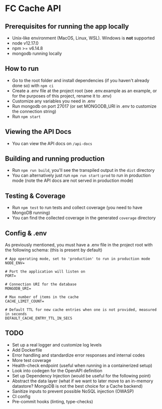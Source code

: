 # FC Cache API

## Prerequisites for running the app locally

- Unix-like environment (MacOS, Linux, WSL). Windows is **not** supported
- node v12.17.0
- npm >= v6.14.8
- mongodb running locally

## How to run

- Go to the root folder and install dependencies (if you haven't already done so) with `npm ci`
- Create a .env file at the project root (see .env.example as an example, or for the purposes of this project, rename it to .env)
- Customize any variables you need in .env
- Run mongodb on port 27017 (or set MONGODB_URI in .env to customize the connection string)
- Run `npm start`

## Viewing the API Docs

- You can view the API docs on `/api-docs`

## Building and running production

- Run `npm run build`, you'll see the transpiled output in the `dist` directory
- You can alternatively just run `npm run start:prod` to run in production mode (note the API docs are not served in production mode)

## Testing & Coverage

- Run `npm test` to run tests and collect coverage (you need to have MongoDB running)
- You can find the collected coverage in the generated `coverage` directory

## Config & .env

As previously mentioned, you must have a .env file in the project root with the following schema: (this is present by default)

```env
# App operating mode, set to 'production' to run in production mode
NODE_ENV=

# Port the application will listen on
PORT=

# Connection URI for the database
MONGODB_URI=

# Max number of items in the cache
CACHE_LIMIT_COUNT=

# Default TTL for new cache entries when one is not provided, measured in seconds
DEFAULT_CACHE_ENTRY_TTL_IN_SECS
```

## TODO

- Set up a real logger and customize log levels
- Add Dockerfile
- Error handling and standardize error responses and internal codes
- More test coverage
- Health-check endpoint (useful when running in a containerized setup)
- Look into codegen for the OpenAPI definition
- Set up Dependency Injection (would be useful for the following point)
- Abstract the data layer (what if we want to later move to an in-memory datastore? MongoDB is not the best choice for a Cache backend)
- Sanitize inputs to prevent possible NoSQL injection (OWASP)
- CI config
- Pre-commit hooks (linting, type-checks)
